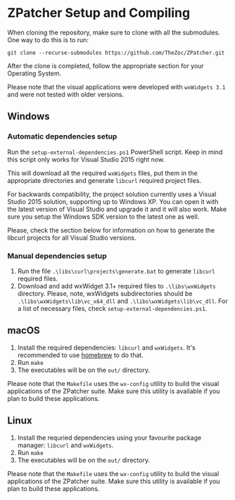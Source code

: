ZPatcher Setup and Compiling
===========================

When cloning the repository, make sure to clone with all the submodules.
One way to do this is to run:

```
git clone --recurse-submodules https://github.com/TheZoc/ZPatcher.git
```

After the clone is completed, follow the appropriate section for your Operating System.

Please note that the visual applications were developed with `wxWidgets 3.1` and were not tested with older versions.

Windows
-------

### Automatic dependencies setup

Run the `setup-external-dependencies.ps1` PowerShell script.
Keep in mind this script only works for Visual Studio 2015 right now.

This will download all the required `wxWidgets` files, put them in the appropriate directories and generate `libcurl` required project files.

For backwards compatibility, the project solution currently uses a Visual Studio 2015 solution, supporting up to Windows XP.
You can open it with the latest version of Visual Studio and upgrade it and it will also work. Make sure you setup the Windows SDK version to the latest one as well.

Please, check the section below for information on how to generate the libcurl projects for all Visual Studio versions.

### Manual dependencies setup

1. Run the file `.\libs\curl\projects\generate.bat` to generate `libcurl` required files.
2. Download and add wxWidget 3.1+ required files to `.\libs\wxWidgets` directory. Please, note, wxWidgets subdirectories should be `.\libs\wxWidgets\lib\vc_x64_dll` and `.\libs\wxWidgets\lib\vc_dll`. For a list of necessary files, check `setup-external-dependencies.ps1`.


macOS
-----

1. Install the required dependencies: `libcurl` and `wxWidgets`. It's recommended to use [homebrew][1] to do that.
2. Run `make`
3. The executables will be on the `out/` directory.

Please note that the `Makefile` uses the `wx-config` utility to build the visual applications of the ZPatcher suite. Make sure this utility is available if you plan to build these applications.


Linux
-----

1. Install the requried dependencies using your favourite package manager: `libcurl` and `wxWidgets`.
2. Run `make`
3. The executables will be on the `out/` directory.


Please note that the `Makefile` uses the `wx-config` utility to build the visual applications of the ZPatcher suite. Make sure this utility is available if you plan to build these applications.


[1]: http://brew.sh/